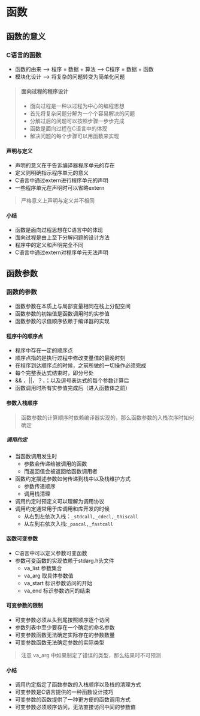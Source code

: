 <!--
 * @Author: your name
 * @Date: 2021-09-24 13:42:12
 * @LastEditTime: 2021-09-26 17:56:57
 * @LastEditors: Please set LastEditors
 * @Description: In User Settings Edit
 * @FilePath: /WorkSpace/C/C进阶/17函数的含义与参数.md
-->

# 函数

## 函数的意义

### C语言的函数

- 函数的由来 --> 程序 = 数据 + 算法 --> C程序 = 数据 + 函数
- 模块化设计 --> 将复杂的问题转变为简单化问题

> #### 面向过程的程序设计
>
> - 面向过程是一种以过程为中心的编程思想
> - 首先将复杂问题分解为一个个容易解决的问题
> - 分解过后的问题可以按照步骤一步步完成
> - 函数是面向过程在C语言中的体现
> - 解决问题的每个步骤可以用函数来实现

#### 声明与定义

- 声明的意义在于告诉编译器程序单元的存在
- 定义则明确指示程序单元的意义
- C语言中通过extern进行程序单元的声明
- 一些程序单元在声明时可以省略extern

> 严格意义上声明与定义并不相同

#### 小结

- 函数是面向过程思想在C语言中的体现
- 面向过程是由上至下分解问题的设计方法
- 程序中的定义和声明完全不同
- C语言中通过extern对程序单元无法声明

## 函数参数

### 函数的参数

- 函数参数在本质上与局部变量相同在栈上分配空间
- 函数参数的初始值是函数调用时的实参值
- 函数参数的求值顺序依赖于编译器的实现

#### 程序中的顺序点

- 程序中存在一定的顺序点
- 顺序点指的是执行过程中修改变量值的最晚时刻
- 在程序到达顺序点的时候，之前所做的一切操作必须完成
- 每个完整表达式结束时，即分号处
- && ，||，？，；以及逗号表达式的每个参数计算后
- 函数调用时所有实参值完成后（进入函数体之前）

#### 参数入栈顺序

> 函数参数的计算顺序时依赖编译器实现的，那么函数参数的入栈次序时如何确定

##### 调用约定

- 当函数调用发生时
  - 参数会传递给被调用的函数
  - 而返回值会被返回给函数调用者
- 函数约定描述参数如何传递到栈中以及栈维护方式
  - 参数传递顺序
  - 调用栈清理
- 调用约定时预定义可以理解为调用协议
- 调用约定通常用于库调用和库开发的时候
  - 从右到左依次入栈：```_stdcall,_cdecl,_thiscall```
  - 从左到右依次入栈:```_pascal,_fastcall```

#### 函数可变参数

- C语言中可以定义参数可变函数
- 参数可变函数的实现依赖于stdarg.h头文件
  - va_list   参数集合
  - va_arg    取具体参数值
  - va_start  标识参数访问的开始
  - va_end    标识参数访问的结束

#### 可变参数的限制

- 可变参数必须从头到尾按照顺序逐个访问
- 参数列表中至少要存在一个确定的命名参数
- 可变参数函数无法确定实际存在的参数数量
- 可变参数函数无法确定参数的实际类型

> 注意
> va_arg 中如果制定了错误的类型，那么结果时不可预测

#### 小结

- 调用约定指定了函数参数的入栈顺序以及栈的清理方式
- 可变参数是C语言提供的一种函数设计技巧
- 可变参数的函数提供了一种更方便的函数调用方式
- 可变参数必须顺序访问，无法直接访问中间的参数值
